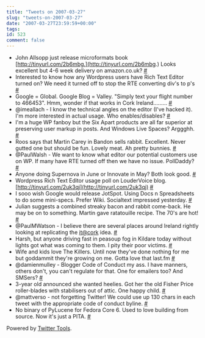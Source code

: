 ```yaml
---
title: "Tweets on 2007-03-27"
slug: "tweets-on-2007-03-27"
date: "2007-03-27T23:59:59+00:00"
tags:
id: 523
comment: false
---
```


*   John Allsopp just release microformats book [http://tinyurl.com/2b6mbg.](http://tinyurl.com/2b6mbg.) Looks excellent but 4-6 week delivery on amazon.co.uk? [#](http://twitter.com/conoro/statuses/13494511)
*   Interested to know how any Wordpress users have Rich Text Editor turned on? We need it turned off to stop the RTE converting div's to p's [#](http://twitter.com/conoro/statuses/13505461)
*   Google = Global. Google Blog = Valley. "Simply text your flight number to 466453". Hmm, wonder if that works in Cork Ireland......... [#](http://twitter.com/conoro/statuses/13509161)
*   @imeallach - I know the technical angles on the editor (I've hacked it). I'm more interested in actual usage. Who enables/disables? [#](http://twitter.com/conoro/statuses/13510701)
*   I'm a huge WP fanboy but the Six Apart products are all far superior at preserving user markup in posts. And Windows Live Spaces? Arggghh. [#](http://twitter.com/conoro/statuses/13511641)
*   Roos says that Martin Carey in Bandon sells rabbit. Excellent. Never gutted one but should be fun. Lovely meat. Ah pretty bunnies. [#](http://twitter.com/conoro/statuses/13512411)
*   @PaulWalsh - We want to know what editor our potential customers use on WP. If many have RTE turned off then we have no issue. PollDaddy? [#](http://twitter.com/conoro/statuses/13516111)
*   Anyone doing Supernova in June or Innovate in May? Both look good. [#](http://twitter.com/conoro/statuses/13520731)
*   Wordpress Rich Text Editor usage poll on LouderVoice blog. [http://tinyurl.com/2uk3qj](http://tinyurl.com/2uk3qj) [#](http://twitter.com/conoro/statuses/13527141)
*   I sooo wish Google would release JotSpot. Using Docs n Spreadsheets to do some mini-specs. Prefer Wiki. Socialtext impressed yesterday. [#](http://twitter.com/conoro/statuses/13611411)
*   Julian suggests a combined streaky bacon and rabbit come-back. He may be on to something. Martin gave ratatouille recipe. The 70's are hot! [#](http://twitter.com/conoro/statuses/13649551)
*   @PaulMWatson - I believe there are several places around Ireland rightly looking at replicating the [it@cork](mailto:it@cork) idea. [#](http://twitter.com/conoro/statuses/13662021)
*   Harsh, but anyone driving fast in peasoup fog in Kildare today without lights got what was coming to them. I pity their poor victims. [#](http://twitter.com/conoro/statuses/13669381)
*   Wife and kids love The Killers. Until now they've done nothing for me but goddammit they're growing on me. Gotta love that last.fm [#](http://twitter.com/conoro/statuses/13684141)
*   @damienmulley - Blogger Code of Conduct my ass. I have manners, others don't, you can't regulate for that. One for emailers too? And SMSers? [#](http://twitter.com/conoro/statuses/13690281)
*   3-year old announced she wanted heelies. Got her the old Fisher Price roller-blades with stabilisers out of attic. One happy child. [#](http://twitter.com/conoro/statuses/13791991)
*   @mattverso - not forgetting Twitter! We could use up 130 chars in each tweet with the appropriate code of conduct byline. [#](http://twitter.com/conoro/statuses/13809431)
*   No binary of PyLucene for Fedora Core 6\. Used to love building from source. Now it's just a PITA. [#](http://twitter.com/conoro/statuses/13898041)

Powered by [Twitter Tools](http://alexking.org/projects/wordpress).
